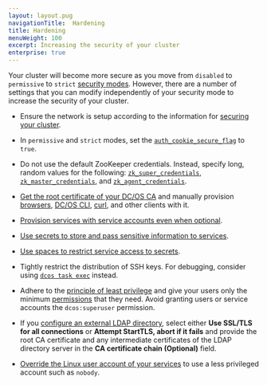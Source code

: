 ```yaml
---
layout: layout.pug
navigationTitle:  Hardening
title: Hardening
menuWeight: 100
excerpt: Increasing the security of your cluster
enterprise: true
---
```

<!-- The source repository for this topic is https://github.com/dcos/dcos-docs-site -->


Your cluster will become more secure as you move from `disabled` to `permissive` to `strict` [security modes](/1.11/security/ent/#security-modes). However, there are a number of settings that you can modify independently of your security mode to increase the security of your cluster.

- Ensure the network is setup according to the information for [securing your cluster](/1.11/administering-clusters/securing-your-cluster/).

- <a name="secure-flag"></a>In `permissive` and `strict` modes, set the [`auth_cookie_secure_flag`](/1.11/installing/ent/custom/configuration/configuration-parameters/#auth-cookie-secure-flag-enterprise) to `true`.

- <a name="zk"></a>Do not use the default ZooKeeper credentials. Instead, specify long, random values for the following: [`zk_super_credentials`](/1.11/installing/ent/custom/configuration/configuration-parameters/#zk-superuser), [`zk_master_credentials`](/1.11/installing/ent/custom/configuration/configuration-parameters/#zk-master), and [`zk_agent_credentials`](/1.11/installing/ent/custom/configuration/configuration-parameters/#zk-agent).

- [Get the root certificate of your DC/OS CA](/1.11/security/ent/tls-ssl/get-cert/#oob) and manually provision [browsers](/1.11/security/ent/tls-ssl/ca-trust-browser/), [DC/OS CLI](/1.11/security/ent/tls-ssl/ca-trust-cli/), [curl](/1.11/security/ent/tls-ssl/ca-trust-curl/), and other clients with it.

- [Provision services with service accounts even when optional](/1.11/security/ent/service-auth/).

- [Use secrets to store and pass sensitive information to services](/1.11/security/ent/secrets/).

- [Use spaces to restrict service access to secrets](/1.11//security/ent/#spaces).

- Tightly restrict the distribution of SSH keys. For debugging, consider using [`dcos task exec`](/1.11/monitoring/debugging/) instead.

- Adhere to the [principle of least privilege](http://searchsecurity.techtarget.com/definition/principle-of-least-privilege-POLP) and give your users only the minimum [permissions](/1.11/security/ent/perms-reference/) that they need. Avoid granting users or service accounts the `dcos:superuser` permission.

- If you [configure an external LDAP directory](/1.11/security/ent/ldap/ldap-conn/), select either **Use SSL/TLS for all connections** or **Attempt StartTLS, abort if it fails** and provide the root CA certificate and any intermediate certificates of the LDAP directory server in the **CA certificate chain (Optional)** field.

- [Override the Linux user account of your services](/1.11/security/ent/users-groups/config-linux-user/) to use a less privileged account such as `nobody`.

